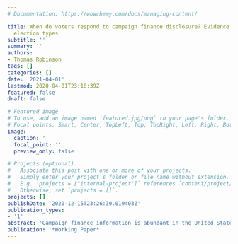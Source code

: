 ```yaml
---
# Documentation: https://wowchemy.com/docs/managing-content/

title: When do voters respond to campaign finance disclosure? Evidence from multiple
  election types
subtitle: ''
summary: ''
authors:
- Thomas Robinson
tags: []
categories: []
date: '2021-04-01'
lastmod: 2020-04-01T23:16:39Z
featured: false
draft: false

# Featured image
# To use, add an image named `featured.jpg/png` to your page's folder.
# Focal points: Smart, Center, TopLeft, Top, TopRight, Left, Right, BottomLeft, Bottom, BottomRight.
image:
  caption: ''
  focal_point: ''
  preview_only: false

# Projects (optional).
#   Associate this post with one or more of your projects.
#   Simply enter your project's folder or file name without extension.
#   E.g. `projects = ["internal-project"]` references `content/project/deep-learning/index.md`.
#   Otherwise, set `projects = []`.
projects: []
publishDate: '2020-12-15T23:26:39.019403Z'
publication_types:
- '1'
abstract: 'Campaign finance information is abundant in the United States, but we have only scratched the surface of how this information affects voter behaviour. We know comparatively little about how  financial information affects vote choice specifically, whether effects differ across types of election, and how robust any effects are to other relevant political signals. Using a series of conjoint experiments, I compare the effects of campaigns' financial profiles on vote choice across direct democratic and representative elections, randomizing subjects' exposure to additional political cues. I find that while the financial profile of candidates can affect vote choice, these effects are drowned out by non-financial signals. In ballot initiative races, the explicit policy focus of the election appears to swamp any effect of financial information. This paper is the first to explore the comparative effects of financial disclosure across election type, contributing to our understanding of how different heuristics interact in electoral contexts.'
publication: '*Working Paper*'
---
```

